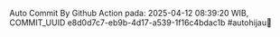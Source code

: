 Auto Commit By Github Action pada: 2025-04-12 08:39:20 WIB, COMMIT_UUID e8d0d7c7-eb9b-4d17-a539-1f16c4bdac1b #autohijau🗿
